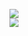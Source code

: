 [![](https://img.shields.io/badge/Made%20With-Github%20Spray-lightgrey.svg?style=for-the-badge&logo=github)](https://github.com/Annihil/github-spray#24456)  
[![](https://i.imgur.com/2DrTn0Z.gif)](https://github.com/Annihil/github-spray)